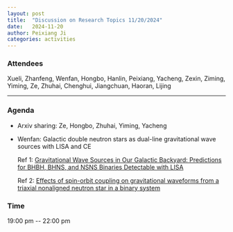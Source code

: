 ```yaml
---
layout: post
title:  "Discussion on Research Topics 11/20/2024"
date:   2024-11-20
author: Peixiang Ji
categories: activities
---
```


### Attendees

Xueli, Zhanfeng, Wenfan, Hongbo, Hanlin, Peixiang, Yacheng, Zexin, Ziming, Yiming, Ze, Zhuhai, Chenghui, Jiangchuan, Haoran, Lijing

---

### Agenda

- Arxiv sharing: Ze, Hongbo, Zhuhai, Yiming, Yacheng

- Wenfan: Galactic double neutron stars as dual-line gravitational wave sources with LISA and CE

  Ref 1: [Gravitational Wave Sources in Our Galactic Backyard: Predictions for BHBH, BHNS, and NSNS Binaries Detectable with LISA](https://iopscience.iop.org/article/10.3847/1538-4357/ac8675)
  
  Ref 2: [Effects of spin-orbit coupling on gravitational waveforms from a triaxial nonaligned neutron star in a binary system](https://journals.aps.org/prd/abstract/10.1103/PhysRevD.108.063035)
    
### Time

19:00 pm -- 22:00 pm
